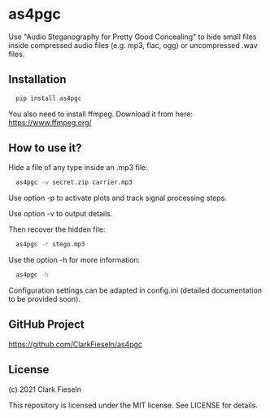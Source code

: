 # as4pgc
Use "Audio Steganography for Pretty Good Concealing" to hide small files inside compressed audio files (e.g. mp3, flac, ogg) or uncompressed .wav files.

## Installation
```sh
  pip install as4pgc
```
You also need to install ffmpeg. Download it from here:
https://www.ffmpeg.org/

## How to use it?
Hide a file of any type inside an .mp3 file:
```sh
  as4pgc -w secret.zip carrier.mp3
```
Use option -p to activate plots and track signal processing steps.

Use option -v to output details.

Then recover the hidden file:
```sh
  as4pgc -r stego.mp3
```

Use the option -h for more information:

```sh
  as4pgc -h
```

Configuration settings can be adapted in config.ini (detailed documentation to be provided soon).
## GitHub Project

https://github.com/ClarkFieseln/as4pgc

## License

(c) 2021 Clark Fieseln

This repository is licensed under the MIT license. See LICENSE for details.
